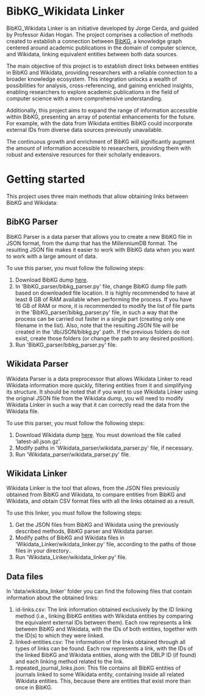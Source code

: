 # BibKG_Wikidata Linker

BibKG_Wikidata Linker is an initiative developed by Jorge Cerda, and guided by Professor Aidan Hogan. 
The project comprises a collection of methods created to establish a connection between [BibKG](https://bibkg.imfd.cl/), a knowledge graph centered around academic publications in the domain of computer science, and Wikidata, linking equivalent entities between both data sources.

The main objective of this project is to establish direct links between entities in BibKG and Wikidata, providing researchers with a reliable connection to a broader knowledge ecosystem. This integration unlocks a wealth of possibilities for analysis, cross-referencing, and gaining enriched insights, enabling researchers to explore academic publications in the field of computer science with a more comprehensive understanding.

Additionally, this project aims to expand the range of information accessible within BibKG, presenting an array of potential enhancements for the future. For example, with the data from Wikidata entities BibKG could incorporate external IDs from diverse data sources previously unavailable. 

The continuous growth and enrichment of BibKG will significantly augment the amount of information accessible to researchers, providing them with robust and extensive resources for their scholarly endeavors.

# Getting started

This project uses three main methods that allow obtaining links between BibKG and Wikidata:

## BibKG Parser

BibKG Parser is a data parser that allows you to create a new BibKG file in JSON format, from the dump that has the MillenniumDB format. The resulting JSON file makes it easier to work with BibKG data when you want to work with a large amount of data.

To use this parser, you must follow the following steps:

1. Download BibKG dump [here](https://henryrosales.com/media/datasets/dblp_arnetminer_aligment.milldb.zip).
2. In 'BibKG_parser/bibkg_parser.py' file, change BibKG dump file path based on downloaded file location. It is highly recommended to have at least 8 GB of RAM available when performing the process. If you have 16 GB of RAM or more, it is recommended to modify the list of file parts in the 'BibKG_parser/bibkg_parser.py' file, in such a way that the process can be carried out faster in a single part (creating only one filename in the list). Also, note that the resulting JSON file will be created in the 'db/JSON/bibkg.py' path. If the previous folders do not exist, create those folders (or change the path to any desired position).
3. Run 'BibKG_parser/bibkg_parser.py' file. 

## Wikidata Parser

Wikidata Parser is a data preprocessor that allows Wikidata Linker to read Wikidata information more quickly, filtering entities from it and simplifying its structure. It should be noted that if you want to use Wikidata Linker using the original JSON file from the Wikidata dump, you will need to modify Wikidata Linker in such a way that it can correctly read the data from the Wikidata file.

To use this parser, you must follow the following steps:

1. Download Wikidata dump [here](https://dumps.wikimedia.org/wikidatawiki/entities/). You must download the file called 'latest-all.json.gz'.
2. Modify paths in 'Wikidata_parser/wikidata_parser.py' file, if necessary.
3. Run 'Wikidata_parser/wikidata_parser.py' file.

## Wikidata Linker

Wikidata Linker is the tool that allows, from the JSON files previously obtained from BibKG and Wikidata, to compare entities from BibKG and Wikidata, and obtain CSV format files with all the links obtained as a result.

To use this linker, you must follow the following steps:

1. Get the JSON files from BibKG and Wikidata using the previously described methods, BibKG parser and Wikidata parser.
2. Modify paths of BibKG and Wikidata files in 'Wikidata_Linker/wikidata_linker.py' file, according to the paths of those files in your directory..
3. Run 'Wikidata_Linker/wikidata_linker.py' file.

## Data files

In 'data/wikidata_linker' folder you can find the following files that contain information about the obtained links:

1. id-links.csv: The link information obtained exclusively by the ID linking method (i.e., linking BibKG entities with Wikidata entities by comparing the equivalent external IDs between them). Each row represents a link between BibKG and Wikidata, with the IDs of both entities, together with the ID(s) to which they were linked.
2. linked-entities.csv: The information of the links obtained through all types of links can be found. Each row represents a link, with the IDs of the linked BibKG and Wikidata entities, along with the DBLP ID (if found) and each linking method related to the link.
3. repeated_journal_links.json: This file contains all BibKG entities of journals linked to some Wikidata entity, containing inside all related Wikidata entities. This, because there are entities that exist more than once in BibKG.

